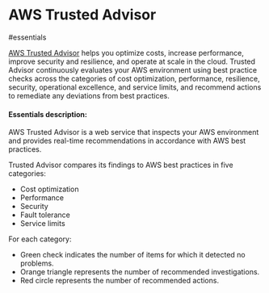 # AWS Trusted Advisor

#essentials 

[AWS Trusted Advisor](https://aws.amazon.com/premiumsupport/technology/trusted-advisor/) helps you optimize costs, increase performance, improve security and resilience, and operate at scale in the cloud. Trusted Advisor continuously evaluates your AWS environment using best practice checks across the categories of cost optimization, performance, resilience, security, operational excellence, and service limits, and recommend actions to remediate any deviations from best practices.

#### Essentials description:
AWS Trusted Advisor is a web service that inspects your AWS environment and provides real-time recommendations in accordance with AWS best practices.

Trusted Advisor compares its findings to AWS best practices in five categories:
- Cost optimization
- Performance
- Security
- Fault tolerance
- Service limits

For each category:
- Green check indicates the number of items for which it detected no problems.
- Orange triangle represents the number of recommended investigations.
- Red circle represents the number of recommended actions.
